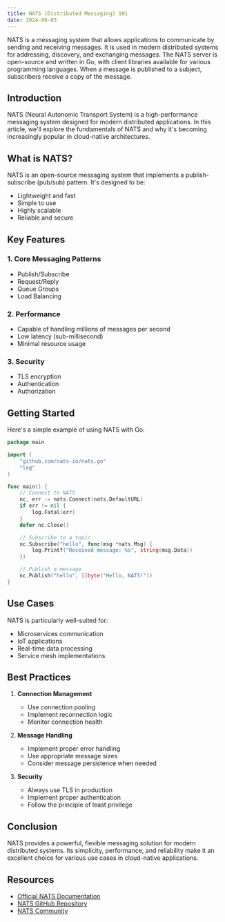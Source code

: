 ```yaml
---
title: NATS (Distributed Messaging) 101
date: 2024-06-03
---
```




NATS is a messaging system that allows applications to communicate by sending and receiving messages. It is used in modern distributed systems for addressing, discovery, and exchanging messages. The NATS server is open-source and written in Go, with client libraries available for various programming languages. When a message is published to a subject, subscribers receive a copy of the message.

## Introduction

NATS (Neural Autonomic Transport System) is a high-performance messaging system designed for modern distributed applications. In this article, we'll explore the fundamentals of NATS and why it's becoming increasingly popular in cloud-native architectures.

## What is NATS?

NATS is an open-source messaging system that implements a publish-subscribe (pub/sub) pattern. It's designed to be:
- Lightweight and fast
- Simple to use
- Highly scalable
- Reliable and secure

## Key Features

### 1. Core Messaging Patterns
- Publish/Subscribe
- Request/Reply
- Queue Groups
- Load Balancing

### 2. Performance
- Capable of handling millions of messages per second
- Low latency (sub-millisecond)
- Minimal resource usage

### 3. Security
- TLS encryption
- Authentication
- Authorization

## Getting Started

Here's a simple example of using NATS with Go:

```go
package main

import (
    "github.com/nats-io/nats.go"
    "log"
)

func main() {
    // Connect to NATS
    nc, err := nats.Connect(nats.DefaultURL)
    if err != nil {
        log.Fatal(err)
    }
    defer nc.Close()

    // Subscribe to a topic
    nc.Subscribe("hello", func(msg *nats.Msg) {
        log.Printf("Received message: %s", string(msg.Data))
    })

    // Publish a message
    nc.Publish("hello", []byte("Hello, NATS!"))
}
```

## Use Cases

NATS is particularly well-suited for:
- Microservices communication
- IoT applications
- Real-time data processing
- Service mesh implementations

## Best Practices

1. **Connection Management**
   - Use connection pooling
   - Implement reconnection logic
   - Monitor connection health

2. **Message Handling**
   - Implement proper error handling
   - Use appropriate message sizes
   - Consider message persistence when needed

3. **Security**
   - Always use TLS in production
   - Implement proper authentication
   - Follow the principle of least privilege

## Conclusion

NATS provides a powerful, flexible messaging solution for modern distributed systems. Its simplicity, performance, and reliability make it an excellent choice for various use cases in cloud-native applications.

## Resources

- [Official NATS Documentation](https://docs.nats.io/)
- [NATS GitHub Repository](https://github.com/nats-io/nats-server)
- [NATS Community](https://nats.io/community/)